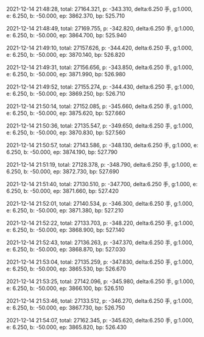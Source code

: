 2021-12-14 21:48:28, total: 27164.321, p: -343.310, delta:6.250 手, g:1.000, e: 6.250, b: -50.000, ep: 3862.370, bp: 525.710

2021-12-14 21:48:49, total: 27169.755, p: -342.820, delta:6.250 手, g:1.000, e: 6.250, b: -50.000, ep: 3864.700, bp: 525.940

2021-12-14 21:49:10, total: 27157.626, p: -344.420, delta:6.250 手, g:1.000, e: 6.250, b: -50.000, ep: 3870.140, bp: 526.820

2021-12-14 21:49:31, total: 27156.656, p: -343.850, delta:6.250 手, g:1.000, e: 6.250, b: -50.000, ep: 3871.990, bp: 526.980

2021-12-14 21:49:52, total: 27155.274, p: -344.430, delta:6.250 手, g:1.000, e: 6.250, b: -50.000, ep: 3869.250, bp: 526.710

2021-12-14 21:50:14, total: 27152.085, p: -345.660, delta:6.250 手, g:1.000, e: 6.250, b: -50.000, ep: 3875.620, bp: 527.660

2021-12-14 21:50:36, total: 27135.547, p: -349.650, delta:6.250 手, g:1.000, e: 6.250, b: -50.000, ep: 3870.830, bp: 527.560

2021-12-14 21:50:57, total: 27143.586, p: -348.130, delta:6.250 手, g:1.000, e: 6.250, b: -50.000, ep: 3874.190, bp: 527.790

2021-12-14 21:51:19, total: 27128.378, p: -348.790, delta:6.250 手, g:1.000, e: 6.250, b: -50.000, ep: 3872.730, bp: 527.690

2021-12-14 21:51:40, total: 27130.510, p: -347.700, delta:6.250 手, g:1.000, e: 6.250, b: -50.000, ep: 3871.660, bp: 527.420

2021-12-14 21:52:01, total: 27140.534, p: -346.300, delta:6.250 手, g:1.000, e: 6.250, b: -50.000, ep: 3871.380, bp: 527.210

2021-12-14 21:52:22, total: 27133.703, p: -348.220, delta:6.250 手, g:1.000, e: 6.250, b: -50.000, ep: 3868.900, bp: 527.140

2021-12-14 21:52:43, total: 27136.263, p: -347.370, delta:6.250 手, g:1.000, e: 6.250, b: -50.000, ep: 3868.870, bp: 527.030

2021-12-14 21:53:04, total: 27135.259, p: -347.830, delta:6.250 手, g:1.000, e: 6.250, b: -50.000, ep: 3865.530, bp: 526.670

2021-12-14 21:53:25, total: 27142.096, p: -345.980, delta:6.250 手, g:1.000, e: 6.250, b: -50.000, ep: 3866.100, bp: 526.510

2021-12-14 21:53:46, total: 27133.512, p: -346.270, delta:6.250 手, g:1.000, e: 6.250, b: -50.000, ep: 3867.730, bp: 526.750

2021-12-14 21:54:07, total: 27162.345, p: -345.620, delta:6.250 手, g:1.000, e: 6.250, b: -50.000, ep: 3865.820, bp: 526.430